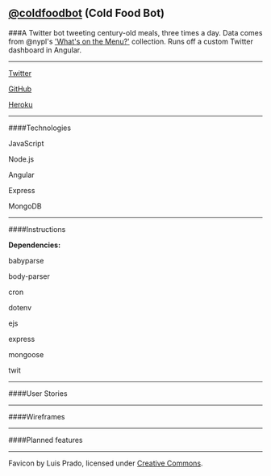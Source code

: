 ## [@coldfoodbot](twitter.com/coldfoodbot) (Cold Food Bot)

###A Twitter bot tweeting century-old meals, three times a day. Data comes from @nypl's ['What's on the Menu?'](http://menus.nypl.org/) collection. Runs off a custom Twitter dashboard in Angular.

---

[Twitter](twitter.com/coldfoodbot)

[GitHub](https://github.com/mbd-s/cold-food)

[Heroku](http://cold-food.herokuapp.com/)


---

####Technologies
<!--TODO A list of the technologies used. -->
JavaScript

Node.js

Angular

Express

MongoDB

---

####Instructions
<!--TODO A list of installation steps for the app itself and any dependencies - how would another developer run your site locally? -->
**Dependencies:**

babyparse

body-parser

cron

dotenv

ejs

express

mongoose

twit

---

####User Stories
<!--TODO Link to your user stories - who are your users, what do they want, and why?-->

---

####Wireframes
<!--TODO Link to your wireframes – sketches of major views / interfaces in your application.-->

---


####Planned features
<!--Descriptions of any unsolved problems or future features. -->

---

Favicon by Luis Prado, licensed under [Creative Commons](http://creativecommons.org/licenses/by/3.0/us/).

